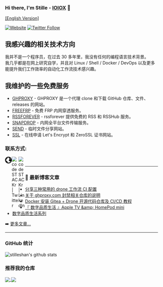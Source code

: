 ### Hi there, I'm Stille - [IOIOX][website] 👋 
[[English Version]](README.en.md)

[![Website](https://img.shields.io/website?label=www.ioiox.com&style=for-the-badge&url=https%3A%2F%2Fwww.ioiox.com)](https://www.ioiox.com)
[![Twitter Follow](https://img.shields.io/twitter/follow/stilleshan?color=1DA1F2&logo=twitter&style=for-the-badge)](https://twitter.com/intent/follow?original_referer=https%3A%2F%2Fgithub.com%2Fstilleshan&screen_name=stilleshan)

## 我感兴趣的相关技术方向
我并不是一个程序员，在过去 30 多年里，我没有任何的编程语言技术背景。  
我几乎都是在网上研究自学，并且对 Linux / Shell / Docker / DevOps 以及更多能提升我们工作效率的自动化工作流技术感兴趣。

## 我维护的一些免费服务 
- [GHPROXY](https://ghproxy.com) - GHPROXY 是一个代理 clone 和下载 GitHub 仓库、文件、releases 的网站。
- [FREEFRP](https://freefrp.net) - 免费 FRP 内网穿透服务。
- [RSSFOREVER](https://rssforever.com) - rssforever 提供免费的 RSS 和 RSSHub 服务。
- [SNAPDROP](https://drop.ioiox.com) - 内网全平台文件传输服务。
- [SEND](https://send.ioiox.com) - 临时文件分享网站。
- [SSL](https://ssl.ioiox.com) - 在线申请 Let's Encrypt 和 ZeroSSL 证书网站。

### 联系方式:

[<img align="left" alt="codeSTACKr.com" width="22px" src="https://raw.githubusercontent.com/iconic/open-iconic/master/svg/globe.svg" />][website]
[<img align="left" alt="codeSTACKr | Twitter" width="22px" src="https://cdn.jsdelivr.net/npm/simple-icons@v3/icons/twitter.svg" />][twitter]
[<img align="left" alt="codeSTACKr | LinkedIn" width="22px" src="https://cdn.jsdelivr.net/npm/simple-icons@v3/icons/gmail.svg" />][Email]

<br />

---

### 📕 最新博客文章

<!-- BLOG-POST-LIST:START -->
- [分享三种常用的 drone 工作流 CI 配置](https://www.ioiox.com/archives/149.html)
- [关于 ghproxy.com 封禁相关仓库的说明](https://www.ioiox.com/archives/notice-2022-01-19.html)
- [Docker 安装 Gitea + Drone 开源代码仓库及 CI/CD 教程](https://www.ioiox.com/archives/148.html)
- [『 数字品质生活 』Apple TV &amp;amp; HomePod mini](https://www.ioiox.com/archives/147.html)
- [数字品质生活系列](https://www.ioiox.com/archives/146.html)
<!-- BLOG-POST-LIST:END -->

➡️ [更多文章...](https://www.ioiox.com)

---

### GitHub 统计

<img align="center" src="https://github-readme-stats.vercel.app/api?username=stilleshan&show_icons=true&include_all_commits=true&theme=default&count_private=true" alt="stilleshan's github stats" /></a>

### 推荐我的仓库
<a href="https://github.com/stilleshan/dockerfiles">
  <img align="center" src="https://github-readme-stats.vercel.app/api/pin/?username=stilleshan&repo=dockerfiles&theme=default" />
</a>
<a href="https://github.com/stilleshan/rssforever">
  <img align="center" src="https://github-readme-stats.vercel.app/api/pin/?username=stilleshan&repo=rssforever&theme=default" />
</a>


[website]: https://www.ioiox.com
[twitter]: https://twitter.com/stilleshan
[Email]: mailto:stille@ioiox.com
